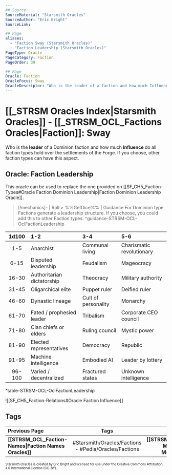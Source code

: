 ```yaml
---
## Source
SourceMaterial: "Starsmith Oracles"
SourceAuthor: "Eric Bright"
SourceLink: 

## Page
aliases:
  - "Faction Sway (Starsmith Oracles)"
  - "Faction Leadership (Starsmith Oracles)"
PageType: Oracle
PageCategory: Faction
PageOrder: 39

## Page
Oracle: Faction
OracleFocus: Sway
OracleDescriptor: "Who is the leader of a faction and how much Influence do they hold over the settlements of the Forge."
---
```

# [[_STRSM Oracles Index|Starsmith Oracles]] - [[_STRSM_OCL_Factions Oracles|Faction]]: Sway
Who is the **leader** of a Dominion faction and how much **Influence** do all faction types hold over the settlements of the Forge. If you choose, other faction types can have this aspect.

## Oracle: Faction Leadership
This oracle can be used to replace the one provided on [[SF_CH5_Faction-Types#Oracle Faction Dominion Leadership|Faction Dominion Leadership Oracle]].

> [!mechanics]- | Roll > %%GetDice%% | Guidance
> For Dominion type Factions generate a leadership structure. If you choose, you could add this to other Faction types. ^guidance-STRSM-OCL-OclFactionLeadership

| 1d100 | 1-2 | 3-4 | 5-6 |
| :---: | :--- | :--- | :--- |
| 1-5 | Anarchist | Communal living | Charismatic revolutionary |
| 6-15 | Disputed leadership | Feudalism | Mageocracy |
| 16-30 | Authoritarian dictatorship | Theocracy | Military authority |
| 31-45 | Oligarchical elite | Puppet ruler | Deified ruler |
| 46-60 | Dynastic lineage | Cult of personality | Monarchy |
| 61-70 | Fated / prophesied leader | Tribalism | Corporate CEO council |
| 71-80 | Clan chiefs or elders | Ruling council | Mystic power |
| 81-90 | Elected representatives | Democracy | Republic |
| 91-95 | Machine intelligence | Embodied AI | Leader by lottery |
| 96-100 | Varied / decentralized | Fractured states | Unknown intelligence | 
^table-STRSM-OCL-OclFactionLeadership

![[SF_CH5_Faction-Relations#Oracle Faction Influence]]

## Tags
| Previous Page | Tags | Next Page | 
| :--- | :---: | ---: |
| **[[STRSM_OCL_Faction-Names\|Faction Names Oracles]]** | #Starsmith/Oracles/Factions - #Pedia/Oracles/Factions | **[[STRSM_OCL_Faction-Motives\|Facction Motives Oracles]]** |

<font size=-2>Starsmith Oracles is created by Eric Bright and licensed for use under the Creative Commons Attribution 4.0 International License (CC-BY).</font>